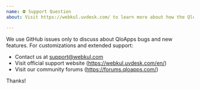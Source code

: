 ```yaml
---
name: ⛔ Support Question
about: Visit https://webkul.uvdesk.com/ to learn more about how the QloApps team can assist you.

---
```


We use GitHub issues only to discuss about QloApps bugs and new features. For customizations and extended support:

- Contact us at support@webkul.com
- Visit official support website (https://webkul.uvdesk.com/en/)
- Visit our community forums (https://forums.qloapps.com/)

Thanks!
